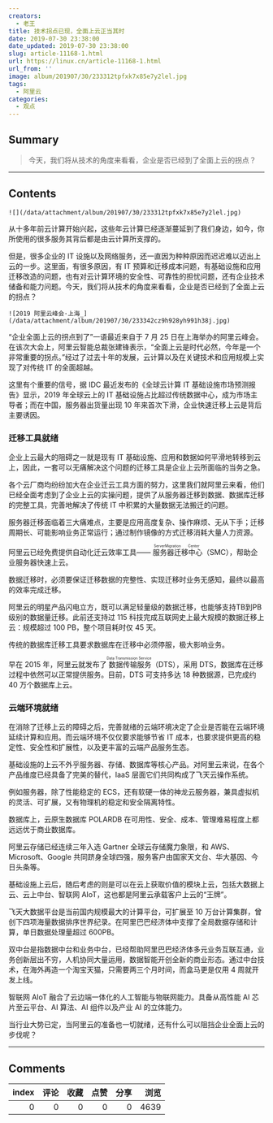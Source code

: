 ```yaml
---
creators:
  - 老王
title: 技术拐点已现，全面上云正当其时
date: 2019-07-30 23:38:00
date_updated: 2019-07-30 23:38:00
slug: article-11168-1.html
url: https://linux.cn/article-11168-1.html
url_from: ''
image: album/201907/30/233312tpfxk7x85e7y2lel.jpg
tags:
  - 阿里云
categories:
  - 观点
---
```


## Summary

> 今天，我们将从技术的角度来看看，企业是否已经到了全面上云的拐点？

***

<!-- more -->

## Contents

`![](/data/attachment/album/201907/30/233312tpfxk7x85e7y2lel.jpg)`

从十多年前云计算开始兴起，这些年云计算已经逐渐蔓延到了我们身边，如今，你所使用的很多服务其背后都是由云计算所支撑的。

但是，很多企业的 IT 设施以及网络服务，还一直因为种种原因而迟迟难以迈出上云的一步。这里面，有很多原因，有 IT 预算和迁移成本问题，有基础设施和应用迁移改造的问题，也有对云计算环境的安全性、可靠性的担忧问题，还有企业技术储备和能力问题。今天，我们将从技术的角度来看看，企业是否已经到了全面上云的拐点？

`![2019 阿里云峰会·上海_](/data/attachment/album/201907/30/233342cz9h928yh991h38j.jpg)`

“企业全面上云的拐点到了”一语最近来自于 7 月 25 日在上海举办的阿里云峰会。在该次大会上，阿里云智能总裁张建锋表示，“全面上云是时代必然，今年是一个非常重要的拐点。”经过了过去十年的发展，云计算以及在关键技术和应用规模上实现了对传统 IT 的全面超越。

这里有个重要的信号，据 IDC 最近发布的《全球云计算 IT 基础设施市场预测报告》显示，2019 年全球云上的 IT 基础设施占比超过传统数据中心，成为市场主导者；而在中国，服务器出货量出现 10 年来首次下滑，企业快速迁移上云是背后主要诱因。

### 迁移工具就绪

企业上云最大的阻碍之一就是现有 IT 基础设施、应用和数据如何平滑地转移到云上，因此，一套可以无痛解决这个问题的迁移工具是企业上云所面临的当务之急。

各个云厂商均纷纷加大在企业迁云工具方面的努力，这里我们就阿里云来看，他们已经全面考虑到了企业上云的实操问题，提供了从服务器迁移到数据、数据库迁移的完整工具，完善地解决了传统 IT 中积累的大量数据无法搬迁的问题。

服务器迁移面临着三大痛难点，主要是应用高度复杂、操作麻烦、无从下手；迁移周期长、可能影响业务正常运行；通过制作镜像的方式迁移消耗大量人力资源。

阿里云已经免费提供自动化迁云效率工具——<ruby> 服务器迁移中心 <rp>  （ </rp> <rt>  ServerMigration Center </rt> <rp>  ） </rp></ruby>（SMC），帮助企业服务器快速上云。

数据迁移时，必须要保证迁移数据的完整性、实现迁移时业务无感知，最终以最高的效率完成迁移。

阿里云的明星产品闪电立方，既可以满足轻量级的数据迁移，也能够支持TB到PB级别的数据量迁移。此前还支持过 115 科技完成互联网史上最大规模的数据迁移上云：规模超过 100 PB，整个项目耗时仅 45 天。

传统的数据库迁移工具要求数据库在迁移中必须停服，极大影响业务。

早在 2015 年，阿里云就发布了<ruby> 数据传输服务 <rp>  （ </rp> <rt>  Data Transmission Service </rt> <rp>  ） </rp></ruby>（DTS），采用 DTS，数据库在迁移过程中依然可以正常提供服务。目前，DTS 可支持多达 18 种数据源，已完成约 40 万个数据库上云。

### 云端环境就绪

在消除了迁移上云的障碍之后，完善就绪的云端环境决定了企业是否能在云端环境延续计算和应用。而云端环境不仅仅要求能够节省 IT 成本，也要求提供更高的稳定性、安全性和扩展性，以及更丰富的云端产品服务生态。

基础设施的上云不外乎服务器、存储、数据库等核心产品。对阿里云来说，在各个产品维度已经具备了完美的替代，IaaS 层面它们共同构成了飞天云操作系统。

例如服务器，除了性能稳定的 ECS，还有软硬一体的神龙云服务器，兼具虚拟机的灵活、可扩展，又有物理机的稳定和安全隔离特性。

数据库上，云原生数据库 POLARDB 在可用性、安全、成本、管理难易程度上都远远优于商业数据库。

阿里云存储已经连续三年入选 Gartner 全球云存储魔力象限，和 AWS、Microsoft、Google 共同跻身全球四强，服务客户由国家天文台、华大基因、今日头条等。

基础设施上云后，随后考虑的则是可以在云上获取价值的模块上云，包括大数据上云、云上中台、智联网 AIoT，这也都是阿里云承载客户上云的“王牌”。

飞天大数据平台是当前国内规模最大的计算平台，可扩展至 10 万台计算集群，曾创下四项海量数据排序世界纪录。在阿里巴巴经济体中支撑了全局数据存储和计算，单日数据处理量超过 600PB。

双中台是指数据中台和业务中台，已经帮助阿里巴巴经济体多元业务互联互通，业务创新层出不穷，人机协同大量运用，数据智能开创全新的商业形态。通过中台技术，在海外再造一个淘宝天猫，只需要两三个月时间，而盒马更是仅用 4 周就开发上线。

智联网 AIoT 融合了云边端一体化的人工智能与物联网能力。具备从高性能 AI 芯片至云平台、AI 算法、AI 组件以及产业 AI 的立体能力。

当行业大势已定，当阿里云的准备也一切就绪，还有什么可以阻挡企业全面上云的步伐呢？

***

## Comments


|   index |   评论 |   收藏 |   点赞 |   分享 |   浏览 |
|--------:|-------:|-------:|-------:|-------:|-------:|
|       0 |      0 |      0 |      0 |      0 |   4639 |
